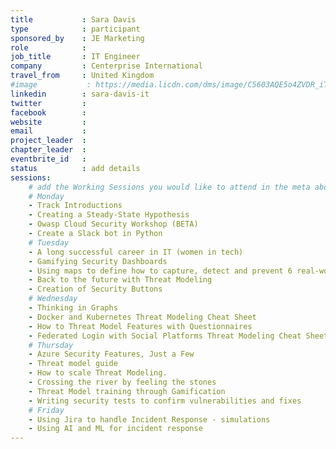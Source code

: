 ```yaml
---
title           : Sara Davis
type            : participant
sponsored_by    : JE Marketing
role            : 
job_title       : IT Engineer
company         : Centerprise International
travel_from     : United Kingdom
#image           : https://media.licdn.com/dms/image/C5603AQE5o4ZVDR_iTw/profile-displayphoto-shrink_200_200/0?e=1533772800&v=beta&t=2Ssrb32gXeNaD8J3tMGhjuBnXDczH7tIzJLJKmFepO4
linkedin        : sara-davis-it
twitter         :
facebook        :
website         : 
email           :
project_leader  :
chapter_leader  :
eventbrite_id   :
status          : add details
sessions:
    # add the Working Sessions you would like to attend in the meta above (use the session's title) e.g. sessions (one per line): -Security Playbooks Diagrams -Hackathon Daily Sessions
    # Monday
    - Track Introductions
    - Creating a Steady-State Hypothesis
    - Owasp Cloud Security Workshop (BETA)
    - Create a Slack bot in Python
    # Tuesday
    - A long successful career in IT (women in tech)
    - Gamifying Security Dashboards
    - Using maps to define how to capture, detect and prevent 6 real-world security incidents
    - Back to the future with Threat Modeling
    - Creation of Security Buttons
    # Wednesday
    - Thinking in Graphs
    - Docker and Kubernetes Threat Modeling Cheat Sheet
    - How to Threat Model Features with Questionnaires
    - Federated Login with Social Platforms Threat Modeling Cheat Sheet
    # Thursday
    - Azure Security Features, Just a Few
    - Threat model guide
    - How to scale Threat Modeling.
    - Crossing the river by feeling the stones
    - Threat Model training through Gamification
    - Writing security tests to confirm vulnerabilities and fixes
    # Friday
    - Using Jira to handle Incident Response - simulations
    - Using AI and ML for incident response
---
```


<!-- put more details about participant here -->
